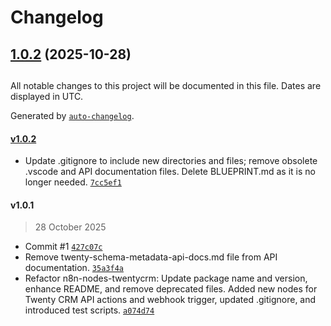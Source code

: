 # Changelog

## [1.0.2](https://github.com/whrit/n8n-nodes-twentycrm/compare/v1.0.1...v1.0.2) (2025-10-28)

##

All notable changes to this project will be documented in this file. Dates are displayed in UTC.

Generated by [`auto-changelog`](https://github.com/CookPete/auto-changelog).

#### [v1.0.2](https://github.com-personal/whrit/n8n-nodes-twentycrm/compare/v1.0.1...v1.0.2)

- Update .gitignore to include new directories and files; remove obsolete .vscode and API documentation files. Delete BLUEPRINT.md as it is no longer needed. [`7cc5ef1`](https://github.com-personal/whrit/n8n-nodes-twentycrm/commit/7cc5ef1bc7d657c772e3408e8702c28c4381e2c3)

#### v1.0.1

> 28 October 2025

- Commit #1 [`427c07c`](https://github.com-personal/whrit/n8n-nodes-twentycrm/commit/427c07cccc43a38efa427baa103151e4361eab11)
- Remove twenty-schema-metadata-api-docs.md file from API documentation. [`35a3f4a`](https://github.com-personal/whrit/n8n-nodes-twentycrm/commit/35a3f4a1e5096cf3245f8079c41475894c42e4e0)
- Refactor n8n-nodes-twentycrm: Update package name and version, enhance README, and remove deprecated files. Added new nodes for Twenty CRM API actions and webhook trigger, updated .gitignore, and introduced test scripts. [`a074d74`](https://github.com-personal/whrit/n8n-nodes-twentycrm/commit/a074d74b3074d9e0dff97d1bfe5afab2dcf28d7c)

